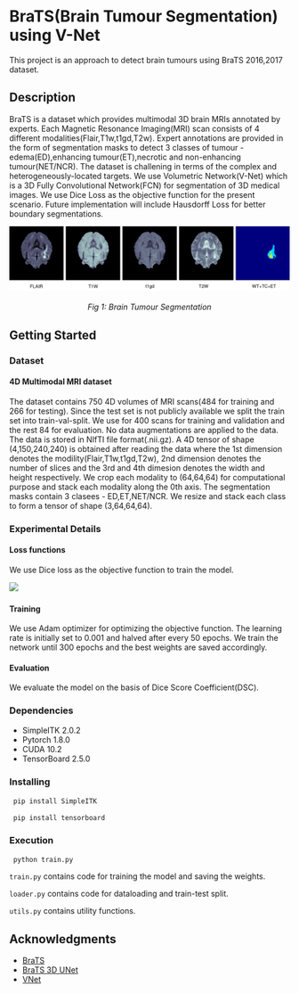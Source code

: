 # BraTS(Brain Tumour Segmentation) using V-Net

This project is an approach to detect brain tumours using BraTS 2016,2017 dataset.

## Description

BraTS is a dataset which provides multimodal 3D brain MRIs annotated by experts. Each Magnetic Resonance Imaging(MRI) scan consists of 4 different modalities(Flair,T1w,t1gd,T2w).
Expert annotations are provided in the form of segmentation masks to detect 3 classes of tumour - edema(ED),enhancing tumour(ET),necrotic and non-enhancing tumour(NET/NCR). The dataset is challening in terms of the complex and heterogeneously-located targets.
We use Volumetric Network(V-Net) which is a 3D Fully Convolutional Network(FCN) for segmentation of 3D medical images. We use Dice Loss as the objective function for the present scenario. Future implementation will include Hausdorff Loss for better boundary segmentations.

<div align="center">
  <img src="https://github.com/Rituraj-commits/BraTs-VNet/blob/main/figs/mri.png">
  <br>
  <br>
  <em align="center">Fig 1: Brain Tumour Segmentation </em>
  <br>
</div>

## Getting Started
### Dataset
#### 4D Multimodal MRI dataset 
The dataset contains 750 4D volumes of MRI scans(484 for training and 266 for testing). Since the test set is not publicly available we split the train set into train-val-split. We use for 400 scans for training and validation and the rest 84 for evaluation. No data augmentations are applied to the data. The data is stored in NIfTI file format(.nii.gz). A 4D tensor of shape (4,150,240,240) is obtained after reading the data where the 1st dimension denotes the modility(Flair,T1w,t1gd,T2w), 2nd dimension denotes the number of slices and the 3rd and 4th dimesion denotes the width and height respectively. We crop each modality to (64,64,64) for computational purpose and stack each modality along the 0th axis. The segmentation masks contain 3 clasees - ED,ET,NET/NCR. We resize and stack each class to form a tensor of shape (3,64,64,64).

### Experimental Details
#### Loss functions
We use Dice loss as the objective function to train the model.

<img src="https://render.githubusercontent.com/render/math?math=\mathcal{L}_{DL} = 1- 2 \frac{\sum (Y_q^t \circ \hat{Y}_q^t)}{\sum ((Y_q^t)^2 + (\hat{Y}_q^t))^2}">

#### Training
We use Adam optimizer for optimizing the objective function. The learning rate is initially set to 0.001 and halved after every 50 epochs. We train the network until 300 epochs and the best weights are saved accordingly.

#### Evaluation
We evaluate the model on the basis of Dice Score Coefficient(DSC).


### Dependencies

* SimpleITK 2.0.2
* Pytorch 1.8.0
* CUDA 10.2
* TensorBoard 2.5.0

### Installing

```
 pip install SimpleITK
```
```
 pip install tensorboard
```

### Execution


```
 python train.py
```
```train.py``` contains code for training the model and saving the weights.

```loader.py``` contains code for dataloading and train-test split.

```utils.py``` contains utility functions.

## Acknowledgments

* [BraTS](http://medicaldecathlon.com/)
* [BraTS 3D UNet](https://www.kaggle.com/polomarco/brats20-3dunet-3dautoencoder)
* [VNet](https://github.com/black0017/MedicalZooPytorch)
